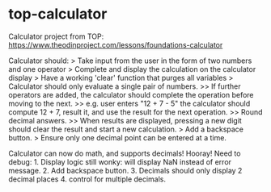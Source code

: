 # top-calculator
Calculator project from TOP:
https://www.theodinproject.com/lessons/foundations-calculator

Calculator should:
    > Take input from the user in the form of two numbers and one operator
    > Complete and display the calculation on the calculator display
    > Have a working 'clear' function that purges all variables
    > Calculator should only evaluate a single pair of numbers. 
        >> If further operators are added, the calculator should complete the operation before moving to the next.
        >> e.g. user enters "12 + 7 - 5" the calculator should compute 12 + 7, result it, and use the result for the next operation.
        >> Round decimal answers.
        >> When results are displayed, pressing a new digit should clear the result and start a new calculation. 
    > Add a backspace button.
    > Ensure only one decimal point can be entered at a time. 

Calculator can now do math, and supports decimals! Hooray!
Need to debug:
    1. Display logic still wonky: will display NaN instead of error message. 
    2. Add backspace button. 
    3. Decimals should only display 2 decimal places
    4. control for multiple decimals. 
    